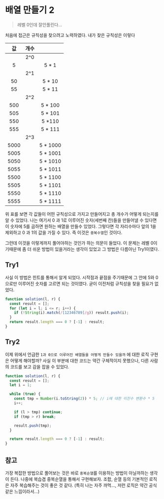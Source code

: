 # 배열 만들기 2

> 레벨 0인데 잘안풀린다...

처음에 접근은 규칙성을 찾으려고 노력하였다. 내가 찾은 규칙성은 이렇다

|  값  | 개수 |           |
| :--: | :--: | :-------: |
|      | 2^0  |           |
|  5   |      |  5 \* 1   |
|      | 2^1  |           |
|  50  |      |  5 \* 10  |
|  55  |      |  5 \* 11  |
|      | 2^2  |           |
| 500  |      | 5 \* 100  |
| 505  |      | 5 \* 101  |
| 550  |      |  5 \*110  |
| 555  |      | 5 \* 111  |
|      | 2^3  |           |
| 5000 |      | 5 \* 1000 |
| 5005 |      | 5 \* 1001 |
| 5050 |      | 5 \* 1010 |
| 5055 |      | 5 \* 1011 |
| 5500 |      | 5 \* 1100 |
| 5505 |      | 5 \* 1101 |
| 5550 |      | 5 \* 1110 |
| 5555 |      | 5 \* 1111 |

위 표를 보면 각 값들이 어떤 규칙성으로 가지고 만들어지고 총 개수가 어떻게 되는지를 알 수 있었다. 나는 여기서 0 과 1로 이루어진 숫자(세번째 칸)들을 만들어낼 수 있다면 이 숫자에 5를 곱하면 원하는 배열을 만들수 있었다.
그렇다면 각 자리수마다 앞의 1을 제외하고 0 과 1의 값을 가질 수 있다. 즉 이것은 `중복수열`인 것이다.

그런데 이것을 이렇게까지 풀어야하는 것인가 하는 의문이 들었다. 이 문제는 레벨 0이기때문에 좀 더 쉬운 방법이 있을거라는 생각이 있었고 그 방법은 다름아닌 Try1이였다.

## Try1

사실 이 방법은 힌트를 통해서 알게 되었다. 시작점과 끝점을 주기때문에 그 안에 5와 0으로만 이루어진 숫자를 고르면 되는 것이였다. 굳이 이전처럼 규칙성을 찾을 필요가 없었다.

```js
function solution(l, r) {
  const result = [];
  for (let i = l; i <= r; i++) {
    if (!String(i).match(/[12346789]/g)) result.push(i);
  }
  return result.length === 0 ? [-1] : result;
}
```

## Try2

이제 위에서 언급한 `1과 0으로 이루어진 배열들을 어떻게 만들수 있을까` 에 대한 로직 구현은 어떻게 해야할까? 사실 이 부분에 대한 코드는 약간 구체적이지 못했으나, 다른 사람의 코드를 보고 감을 잡을 수 있었다.

```js
function solution(l, r) {
  const result = [];
  let i = 1;

  while (true) {
    const tmp = Number(i.toString(2)) * 5; // i에 대한 이진수 변환수 * 5
    i++;

    if (l > tmp) continue;
    if (tmp > r) break;

    result.push(tmp);
  }

  return result.length === 0 ? [-1] : result;
}
```

## 참고

가장 복잡한 방법으로 풀어보는 것은 바로 `중복순열`를 이용하는 방법이 아닐까하는 생각이 든다. 나중에 복습겸 중복순열을 통해서 구현해보자. 조합, 순열 등의 기본적인 로직은 자주 복습해주는 것이 좋은 것 같다. (특히 나는 자주 까먹..., 저런 로직은 약간 공식같은 느낌이라서...)
